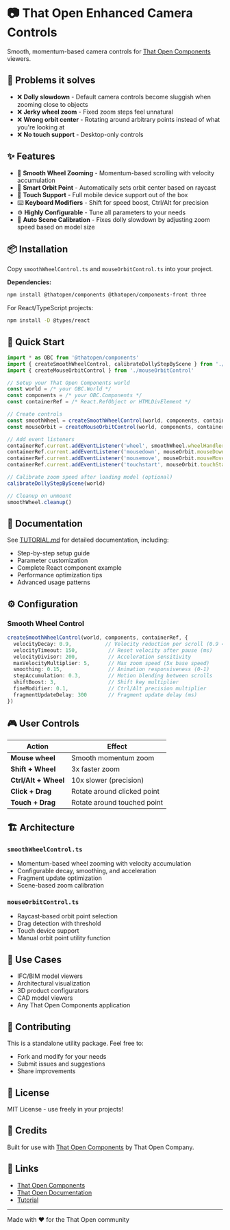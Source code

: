 # 📷 That Open Enhanced Camera Controls

Smooth, momentum-based camera controls for [That Open Components](https://docs.thatopen.com/) viewers.

## 🔧 Problems it solves

- ❌ **Dolly slowdown** - Default camera controls become sluggish when zooming close to objects
- ❌ **Jerky wheel zoom** - Fixed zoom steps feel unnatural
- ❌ **Wrong orbit center** - Rotating around arbitrary points instead of what you're looking at
- ❌ **No touch support** - Desktop-only controls

## ✨ Features

- 🎯 **Smooth Wheel Zooming** - Momentum-based scrolling with velocity accumulation
- 🔄 **Smart Orbit Point** - Automatically sets orbit center based on raycast
- 📱 **Touch Support** - Full mobile device support out of the box
- ⌨️ **Keyboard Modifiers** - Shift for speed boost, Ctrl/Alt for precision
- ⚙️ **Highly Configurable** - Tune all parameters to your needs
- 🎨 **Auto Scene Calibration** - Fixes dolly slowdown by adjusting zoom speed based on model size

## 📦 Installation

Copy `smoothWheelControl.ts` and `mouseOrbitControl.ts` into your project.

**Dependencies:**
```bash
npm install @thatopen/components @thatopen/components-front three
```

For React/TypeScript projects:
```bash
npm install -D @types/react
```

## 🚀 Quick Start

```typescript
import * as OBC from '@thatopen/components'
import { createSmoothWheelControl, calibrateDollyStepByScene } from './smoothWheelControl'
import { createMouseOrbitControl } from './mouseOrbitControl'

// Setup your That Open Components world
const world = /* your OBC.World */
const components = /* your OBC.Components */
const containerRef = /* React.RefObject or HTMLDivElement */

// Create controls
const smoothWheel = createSmoothWheelControl(world, components, containerRef)
const mouseOrbit = createMouseOrbitControl(world, components, containerRef)

// Add event listeners
containerRef.current.addEventListener('wheel', smoothWheel.wheelHandler, { passive: false })
containerRef.current.addEventListener('mousedown', mouseOrbit.mouseDownHandler, true)
containerRef.current.addEventListener('mousemove', mouseOrbit.mouseMoveHandler, true)
containerRef.current.addEventListener('touchstart', mouseOrbit.touchStartHandler, true)

// Calibrate zoom speed after loading model (optional)
calibrateDollyStepByScene(world)

// Cleanup on unmount
smoothWheel.cleanup()
```

## 📖 Documentation

See [TUTORIAL.md](./TUTORIAL.md) for detailed documentation, including:
- Step-by-step setup guide
- Parameter customization
- Complete React component example
- Performance optimization tips
- Advanced usage patterns

## ⚙️ Configuration

### Smooth Wheel Control

```typescript
createSmoothWheelControl(world, components, containerRef, {
  velocityDecay: 0.9,           // Velocity reduction per scroll (0.9 = -10%)
  velocityTimeout: 150,          // Reset velocity after pause (ms)
  velocityDivisor: 200,          // Acceleration sensitivity
  maxVelocityMultiplier: 5,      // Max zoom speed (5x base speed)
  smoothing: 0.15,               // Animation responsiveness (0-1)
  stepAccumulation: 0.3,         // Motion blending between scrolls
  shiftBoost: 3,                 // Shift key multiplier
  fineModifier: 0.1,             // Ctrl/Alt precision multiplier
  fragmentUpdateDelay: 300       // Fragment update delay (ms)
})
```

## 🎮 User Controls

| Action | Effect |
|--------|--------|
| **Mouse wheel** | Smooth momentum zoom |
| **Shift + Wheel** | 3x faster zoom |
| **Ctrl/Alt + Wheel** | 10x slower (precision) |
| **Click + Drag** | Rotate around clicked point |
| **Touch + Drag** | Rotate around touched point |

## 🏗️ Architecture

### `smoothWheelControl.ts`
- Momentum-based wheel zooming with velocity accumulation
- Configurable decay, smoothing, and acceleration
- Fragment update optimization
- Scene-based zoom calibration

### `mouseOrbitControl.ts`
- Raycast-based orbit point selection
- Drag detection with threshold
- Touch device support
- Manual orbit point utility function

## 🎯 Use Cases

- IFC/BIM model viewers
- Architectural visualization
- 3D product configurators
- CAD model viewers
- Any That Open Components application

## 🤝 Contributing

This is a standalone utility package. Feel free to:
- Fork and modify for your needs
- Submit issues and suggestions
- Share improvements

## 📄 License

MIT License - use freely in your projects!

## 🙏 Credits

Built for use with [That Open Components](https://docs.thatopen.com/) by That Open Company.

## 🔗 Links

- [That Open Components](https://github.com/ThatOpen/engine_components)
- [That Open Documentation](https://docs.thatopen.com/)
- [Tutorial](./TUTORIAL.md)

---

Made with ❤️ for the That Open community
